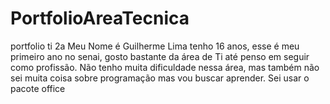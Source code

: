 # PortfolioAreaTecnica
portfolio ti 2a
Meu Nome é Guilherme Lima tenho 16 anos, esse é meu primeiro ano no senai, gosto bastante da área de Ti até penso em seguir como profissão.
Não tenho muita dificuldade nessa área, mas também não sei muita coisa sobre programação mas vou buscar aprender.
Sei usar o pacote office
